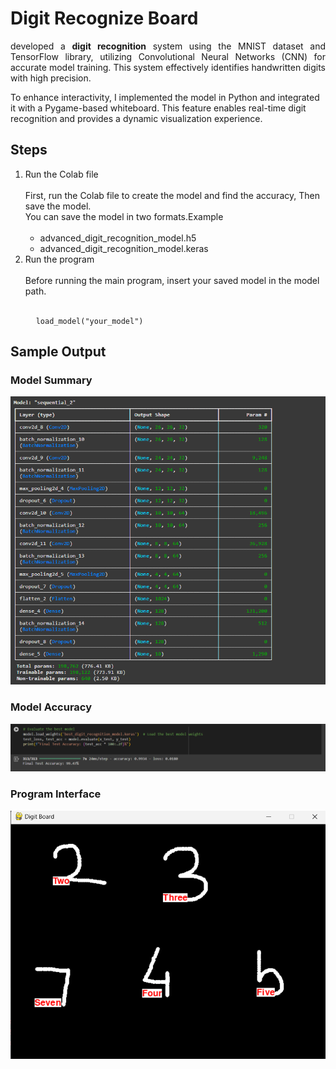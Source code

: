 # Digit Recognize Board

<p align="justify">
developed a <b>digit recognition</b> system using the MNIST dataset and TensorFlow library, utilizing Convolutional Neural Networks (CNN) for accurate model training. This system effectively identifies handwritten digits with high precision.

To enhance interactivity, I implemented the model in Python and integrated it with a Pygame-based whiteboard. This feature enables real-time digit recognition and provides a dynamic visualization experience.
</p>

## Steps
1) Run the Colab file<br><br>
   First, run the Colab file to create the model and find the accuracy, Then save the model.<br>
   You can save the model in two formats.Example<br><br>
   * advanced_digit_recognition_model.h5
   * advanced_digit_recognition_model.keras
2) Run the program<br><br>
   Before running the main program, insert your saved model in the model path.<br><br>
   <pre>
     <code>load_model("your_model")</code>
   </pre>

## Sample Output 

<h3>Model Summary</h3>
<img src="https://github.com/mariyaviswa/Digit_Recognize_Board/blob/main/sample_output%20(1).png">
<h3>Model Accuracy</h3>
<img src="https://github.com/mariyaviswa/Digit_Recognize_Board/blob/main/sample_output%20(2).png">

<h3>Program Interface</h3>
<img src="https://github.com/mariyaviswa/Digit_Recognize_Board/blob/main/sample_output%20(3).png">

